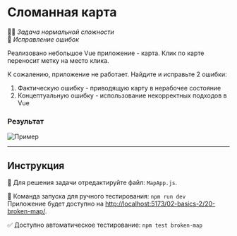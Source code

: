 # Сломанная карта

👷🏻 _Задача нормальной сложности_\
🐞 _Исправление ошибок_

<!--start_statement-->

Реализовано небольшое Vue приложение - карта. Клик по карте переносит метку на место клика.

К сожалению, приложение не работает. Найдите и исправьте 2 ошибки:
1. Фактическую ошибку - приводящую карту в нерабочее состояние
2. Концептуальную ошибку - использование некорректных подходов в Vue

### Результат

<img src="https://i.imgur.com/coSeggb.gif" alt="Пример" />

<!--end_statement-->

---

## Инструкция

📝 Для решения задачи отредактируйте файл: `MapApp.js`.

🚀 Команда запуска для ручного тестирования: `npm run dev`\
Приложение будет доступно на [http://localhost:5173/02-basics-2/20-broken-map/](http://localhost:5173/02-basics-2/20-broken-map/).

✅ Доступно автоматическое тестирование: `npm test broken-map`
